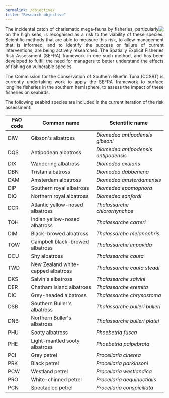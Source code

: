 ```yaml
---
permalink: /objective/
title: "Research objective"
---
```


<img src="{{site.url}}/assets/images/seabird.jpg" align="right" style="display: block; margin: auto;"/>

<style>body {text-align: justify}</style>

The incidental catch of charismatic mega-fauna by fisheries, particularly on the high seas, is recognised as a risk to the viability of these species. Scientific methods that are able to measure this risk, to allow management that is informed, and to identify the success or failure of current interventions, are being actively researched. The Spatially Explicit Fisheries Risk Assessment (SEFRA) framework in one such method, and has been developed to fulfill the need for managers to better understand the effects of fishing on vulnerable species.

The Commission for the Conservation of Southern Bluefin Tuna (CCSBT) is currently undertaking work to apply the SEFRA framework to surface longline fisheries in the southern hemisphere, to assess the impact of these fisheries on seabirds.     

The following seabird species are included in the current iteration of the risk assessment:

| FAO code | Common name                        | Scientific name                       |
|----------|------------------------------------|---------------------------------------|
| DIW      | Gibson's albatross                 | *Diomedea antipodensis gibsoni*       |
| DQS      | Antipodean albatross               | *Diomedea antipodensis antipodensis*  |
| DIX      | Wandering albatross                | *Diomedea exulans*                    |
| DBN      | Tristan albatross                  | *Diomedea dabbenena*                  |
| DAM      | Amsterdam albatross                | *Diomedea amsterdamensis*             |
| DIP      | Southern royal albatross           | *Diomedea epomophora*                 |
| DIQ      | Northern royal albatross           | *Diomedea sanfordi*                   |
| DCR      | Atlantic yellow-nosed albatross    | *Thalassarche chlororhynchos*         |
| TQH      | Indian yellow-nosed albatross      | *Thalassarche carteri*                |
| DIM      | Black-browed albatross             | *Thalassarche melanophris*            |
| TQW      | Campbell black-browed albatross    | *Thalassarche impavida*               |
| DCU      | Shy albatross                      | *Thalassarche cauta*                  |
| TWD      | New Zealand white-capped albatross | *Thalassarche cauta steadi*           |
| DKS      | Salvin's albatross                 | *Thalassarche salvini*                |
| DER      | Chatham Island albatross           | *Thalassarche eremita*                |
| DIC      | Grey-headed albatross              | *Thalassarche chrysostoma*            |
| DSB      | Southern Buller's albatross        | *Thalassarche bulleri bulleri*        |
| DNB      | Northern Buller's albatross        | *Thalassarche bulleri platei*         |
| PHU      | Sooty albatross                    | *Phoebetria fusca*                    |
| PHE      | Light-mantled sooty albatross      | *Phoebetria palpebrata*               |
| PCI      | Grey petrel                        | *Procellaria cinerea*                 |
| PRK      | Black petrel                       | *Procellaria parkinsoni*              |
| PCW      | Westland petrel                    | *Procellaria westlandica*             |
| PRO      | White-chinned petrel               | *Procellaria aequinoctialis*          |
| PCN      | Spectacled petrel                  | *Procellaria conspicillata*           |


